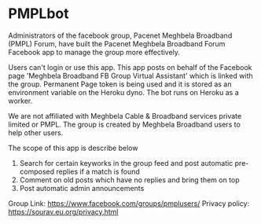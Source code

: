 # PMPLbot

Administrators of the facebook group, Pacenet Meghbela Broadband (PMPL) Forum, have built the Pacenet Meghbela Broadband Forum Facebook app to manage the group more effectively.

Users can't login or use this app. This app posts on behalf of the Facebook page 'Meghbela Broadband FB Group Virtual Assistant' which is linked with the group. Permanent Page token is being used and it is stored as an environment variable on the Heroku dyno. The bot runs on Heroku as a worker.

We are not affiliated with Meghbela Cable & Broadband services private limited or PMPL. The group is created by Meghbela Broadband users to help other users.

The scope of this app is describe below

1. Search for certain keyworks in the group feed and post automatic pre-composed replies if a match is found
2. Comment on old posts which have no replies and bring them on top
3. Post automatic admin announcements

Group Link: https://www.facebook.com/groups/pmplusers/
Privacy policy: https://sourav.eu.org/privacy.html
